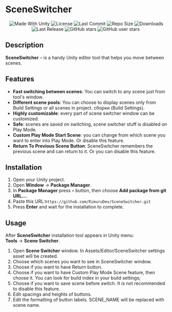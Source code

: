 <p align="center"><h1>SceneSwitcher</h1></p>
<p align="center">
  <a>
    <img alt="Made With Unity" src="https://img.shields.io/badge/made%20with-Unity-57b9d3.svg?logo=Unity">
  </a>
  <a>
    <img alt="License" src="https://img.shields.io/github/license/RimuruDev/SceneSwitcher?logo=github">
  </a>
  <a>
    <img alt="Last Commit" src="https://img.shields.io/github/last-commit/RimuruDev/SceneSwitcher?logo=Mapbox&color=orange">
  </a>
  <a>
    <img alt="Repo Size" src="https://img.shields.io/github/repo-size/RimuruDev/SceneSwitcher?logo=VirtualBox">
  </a>
  <a>
    <img alt="Downloads" src="https://img.shields.io/github/downloads/RimuruDev/SceneSwitcher/total?color=brightgreen">
  </a>
  <a>
    <img alt="Last Release" src="https://img.shields.io/github/v/release/RimuruDev/SceneSwitcher?include_prereleases&logo=Dropbox&color=yellow">
  </a>
  <a>
    <img alt="GitHub stars" src="https://img.shields.io/github/stars/RimuruDev/SceneSwitcher?branch=main&label=Stars&logo=GitHub&logoColor=ffffff&labelColor=282828&color=informational&style=flat">
  </a>
  <a>
    <img alt="GitHub user stars" src="https://img.shields.io/github/stars/RimuruDev?affiliations=OWNER&branch=main&label=User%20Stars&logo=GitHub&logoColor=ffffff&labelColor=282828&color=informational&style=flat">
  </a>
  <a>
    <img alt="" src="https://img.shields.io/github/watchers/RimuruDev/SceneSwitcher?style=flat">
  </a>
</p>

## Description

**SceneSwitcher** – is a handy Unity editor tool that helps you move between scenes.

## Features

- **Fast switching between scenes**: You can switch to any scene just from tool's window.
- **Different scene pools**: You can choose to display scenes only from Build Settings or all scenes in project.
  сборки (Build Settings).
- **Highly customizable**: every part of scene switcher window can be customized.
- **Safe**: scenes are saved on switching, scene switcher stuff is disabled on Play Mode.
- **Custom Play Mode Start Scene**: you can change from which scene you want to enter into Play Mode. Or disable this feature.
- **Return To Previous Scene Button**: SceneSwitcher remembers the previous scene and can return to it. Or you can disable this feature.

## Installation

1. Open your Unity project.
2. Open **Window** → **Package Manager**.
3. In **Package Manager** press `+` button, then choose **Add package from git URL...**.
4. Paste this URL:`https://github.com/RimuruDev/SceneSwitcher.git`
5. Press **Enter** and wait for the installation to complete.

## Usage

After **SceneSwitcher** installation tool appears in Unity menu:  
**Tools** → **Scene Switcher**.

1. Open **Scene Switcher** window. In Assets/Editor/SceneSwitcher settings asset will be created.
2. Choose which scenes you want to see in SceneSwitcher window.
3. Choose if you want to have Return button.
4. Choose if you want to have Custom Play Mode Scene feature, then choose it. You can look for build index in your build settings;
5. Choose if you want to save scene before switch. It is not recommended to disable this feature.
6. Edit spacings and heights of buttons.
7. Edit the formatting of button labels. SCENE_NAME will be replaced with scene name. 
